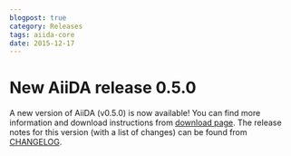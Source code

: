 ```yaml
---
blogpost: true
category: Releases
tags: aiida-core
date: 2015-12-17
---
```


# New AiiDA release 0.5.0

A new version of AiiDA (v0.5.0) is now available! You can find more information and download instructions from [download page](https://www.aiida.net/download/). The release notes for this version (with a list of changes) can be found from [CHANGELOG](https://github.com/aiidateam/aiida_core/blob/v0.5.0/CHANGELOG.md).
